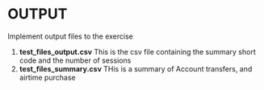 # OUTPUT

Implement output files to the exercise 

1. __test_files_output.csv__ This is the csv file containing the summary short code and the number of sessions
2. __test_files_summary.csv__ THis is a summary of Account transfers, and airtime purchase